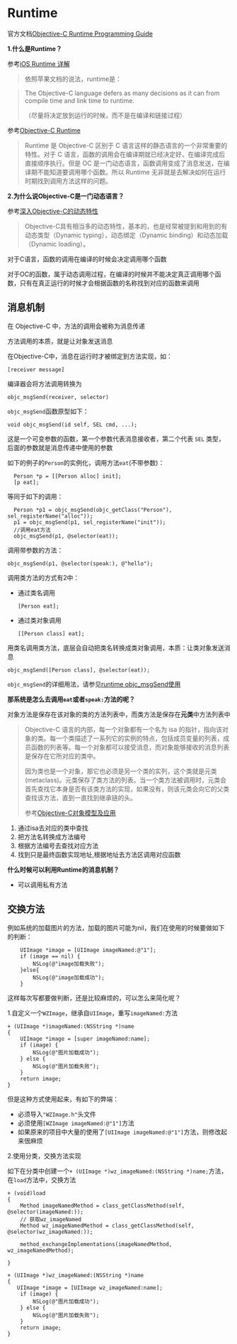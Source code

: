 # Runtime

官方文档[Objective-C Runtime Programming Guide](https://developer.apple.com/library/content/documentation/Cocoa/Conceptual/ObjCRuntimeGuide/Introduction/Introduction.html#//apple_ref/doc/uid/TP40008048-CH1-SW1)

**1.什么是Runtime？**

参考[iOS Runtime 详解](https://njafei.github.io/2017/05/04/runtime/)

>依照苹果文档的说法，runtime是：

>The Objective-C language defers as many decisions as it can from compile time and link time to runtime.
>
>（尽量将决定放到运行的时候，而不是在编译和链接过程）

参考[Objective-C Runtime](https://hit-alibaba.github.io/interview/iOS/ObjC-Basic/Runtime.html)

>Runtime 是 Objective-C 区别于 C 语言这样的静态语言的一个非常重要的特性。对于 C 语言，函数的调用会在编译期就已经决定好，在编译完成后直接顺序执行。但是 OC 是一门动态语言，函数调用变成了消息发送，在编译期不能知道要调用哪个函数。所以 Runtime 无非就是去解决如何在运行时期找到调用方法这样的问题。


**2.为什么说Objective-C是一门动态语言？**

参考[深入Objective-C的动态特性](https://onevcat.com/2012/04/objective-c-runtime/)

>Objective-C具有相当多的动态特性，基本的，也是经常被提到和用到的有动态类型（Dynamic typing），动态绑定（Dynamic binding）和动态加载（Dynamic loading）。


对于C语言，函数的调用在编译的时候会决定调用哪个函数

对于OC的函数，属于动态调用过程，在编译的时候并不能决定真正调用哪个函数，只有在真正运行的时候才会根据函数的名称找到对应的函数来调用

## 消息机制

在 Objective-C 中，方法的调用会被称为消息传递

方法调用的本质，就是让对象发送消息

在Objective-C中，消息在运行时才被绑定到方法实现，如：

```
[receiver message]
```

编译器会将方法调用转换为

```
objc_msgSend(receiver, selector)
```

`objc_msgSend`函数原型如下：

```
void objc_msgSend(id self, SEL cmd, ...);
```

这是一个可变参数的函数，第一个参数代表消息接收者，第二个代表 `SEL` 类型，后面的参数就是消息传递中使用的参数

如下的例子的`Person`的实例化，调用方法`eat`(不带参数)：

```
  Person *p = [[Person alloc] init];
  [p eat];
```
等同于如下的调用：

```
  Person *p1 = objc_msgSend(objc_getClass("Person"), sel_registerName("alloc"));
  p1 = objc_msgSend(p1, sel_registerName("init"));
  //调用eat方法
  objc_msgSend(p1, @selector(eat));
```

调用带参数的方法：

```
objc_msgSend(p1, @selector(speak:), @"hello");
```

调用类方法的方式有2中：

+ 通过类名调用

	```
	[Person eat];
	```

+ 通过类对象调用

	```
	[[Person class] eat];
	```

用类名调用类方法，底层会自动把类名转换成类对象调用，本质：让类对象发送消息

```
objc_msgSend([Person class], @selector(eat));
```

`objc_msgSend`的详细用法，请参见[runtime objc_msgSend使用](https://yaoqi-github.github.io/20160417/runtim-objc_msgSend%E4%BD%BF%E7%94%A8/)

**那系统是怎么去调用`eat`或者`speak:`方法的呢？** 

对象方法是保存在该对象的类的方法列表中，而类方法是保存在**元类**中方法列表中

>Objective-C 语言的内部，每一个对象都有一个名为 isa 的指针，指向该对象的类。每一个类描述了一系列它的实例的特点，包括成员变量的列表，成员函数的列表等。每一个对象都可以接受消息，而对象能够接收的消息列表是保存在它所对应的类中。
>
>因为类也是一个对象，那它也必须是另一个类的实列，这个类就是元类 (metaclass)。元类保存了类方法的列表。当一个类方法被调用时，元类会首先查找它本身是否有该类方法的实现，如果没有，则该元类会向它的父类查找该方法，直到一直找到继承链的头。
>
>参考[Objective-C对象模型及应用](http://blog.devtang.com/2013/10/15/objective-c-object-model/)

1. 通过isa去对应的类中查找
2. 把方法名转换成方法编号
3. 根据方法编号去查找对应方法
4. 找到只是最终函数实现地址,根据地址去方法区调用对应函数


**什么时候可以利用Runtime的消息机制？**

+ 可以调用私有方法


## 交换方法

例如系统的加载图片的方法，加载的图片可能为nil，我们在使用的时候要做如下的判断：

```
    UIImage *image = [UIImage imageNamed:@"1"];
    if (image == nil) {
        NSLog(@"image加载失败");
    }else{
        NSLog(@"image加载成功");
    }
```
这样每次写都要做判断，还是比较麻烦的，可以怎么来简化呢？

1.自定义一个`WZImage`，继承自`UIImage`，重写`imageNamed:`方法

```
+ (UIImage *)imageNamed:(NSString *)name
{
    UIImage *image = [super imageNamed:name];
    if (image) {
        NSLog(@"图片加载成功");
    } else {
        NSLog(@"图片加载失败");
    }
    return image;
}
```

但是这种方式使用起来，有如下的弊端：

+ 必须导入`"WZImage.h"`头文件
+ 必须使用`[WZImage imageNamed:@"1"]`方法
+ 如果原来的项目中大量的使用了`[UIImage imageNamed:@"1"]`方法，则修改起来很麻烦

2.使用分类，交换方法实现

如下在分类中创建一个`+ (UIImage *)wz_imageNamed:(NSString *)name;`方法，在`load`方法中，交换方法

```
+ (void)load
{
    Method imageNamedMethod = class_getClassMethod(self, @selector(imageNamed:));
    // 获取wz_imageNamed
    Method wz_imageNamedMethod = class_getClassMethod(self, @selector(wz_imageNamed:));

    method_exchangeImplementations(imageNamedMethod, wz_imageNamedMethod);

}

+ (UIImage *)wz_imageNamed:(NSString *)name
{
   UIImage *image = [UIImage wz_imageNamed:name];
    if (image) {
        NSLog(@"图片加载成功");
    } else {
        NSLog(@"图片加载失败");
    }
    return image;
}
```




















